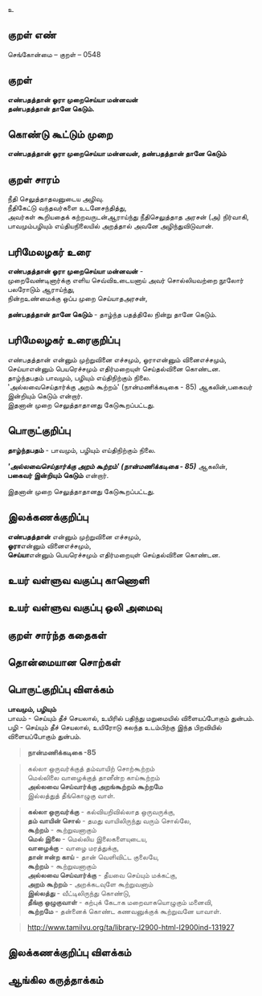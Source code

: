 உ

## குறள் எண் 

செங்கோன்மை  – குறள் – 0548  

## குறள் 

**எண்பதத்தான் ஓரா முறைசெய்யா மன்னவன்  
தண்பதத்தான் தானே கெடும்.**  

## கொண்டு கூட்டும் முறை

**எண்பதத்தான் ஓரா முறைசெய்யா மன்னவன், தண்பதத்தான் தானே கெடும்**

## குறள் சாரம் 

நீதி செலுத்தாதவனுடைய அழிவு.  
நீதிகேட்டு வந்தவர்களை உடனேசந்தித்து,  
அவர்கள் கூறியதைக் கற்றவருடன்ஆராய்ந்து நீதிசெலுத்தாத அரசன் (அ) நிர்வாகி,  
பாவமும்பழியும் எய்தியநிலையில் அறத்தால் அவனே அழிந்துவிடுவான்.
 
## பரிமேலழகர் உரை

**எண்பதத்தான் ஓரா முறைசெய்யா மன்னவன்** -  
முறைவேண்டினார்க்கு எளிய செவ்விஉடையனாய் அவர் சொல்லியவற்றை நூலோர் பலரோடும் ஆராய்ந்து,  
நின்றஉண்மைக்கு ஒப்ப முறை செய்யாதஅரசன்,  

**தண்பதத்தான் தானே கெடும்** - தாழ்ந்த பதத்திலே நின்று தானே கெடும். 

## பரிமேலழகர் உரைகுறிப்பு   

எண்பதத்தான் என்னும் முற்றுவினை எச்சமும், ஓராஎன்னும் வினைஎச்சமும், செய்யாஎன்னும் பெயரெச்சமும் எதிர்மறையுள் செய்தல்வினை கொண்டன.  
தாழ்ந்தபதம் பாவமும், பழியும் எய்திநிற்கும் நிலை.  
'அல்லவைசெய்தார்க்கு அறம் கூற்றம்' (நான்மணிக்கடிகை - 85) ஆகலின்,பகைவர் இன்றியும் கெடும் என்றார்.  
இதனான் முறை செலுத்தாதானது கேடுகூறப்பட்டது.    

## பொருட்குறிப்பு 
  
**தாழ்ந்தபதம்** - பாவமும், பழியும் எய்திநிற்கும் நிலை.  

_**'அல்லவைசெய்தார்க்கு அறம் கூற்றம்' (நான்மணிக்கடிகை - 85)**_ ஆகலின்,  
**பகைவர் இன்றியும் கெடும்** என்றார்.  

இதனான் முறை செலுத்தாதானது கேடுகூறப்பட்டது.  

## இலக்கணக்குறிப்பு  

**எண்பதத்தான்** என்னும் முற்றுவினை எச்சமும்,  
**ஓரா**என்னும் வினைஎச்சமும்,  
**செய்யா**என்னும் பெயரெச்சமும் எதிர்மறையுள் செய்தல்வினை கொண்டன.  

## உயர் வள்ளுவ வகுப்பு காணொளி


## உயர் வள்ளுவ வகுப்பு ஒலி அமைவு 

 
## குறள் சார்ந்த கதைகள் 


## தொன்மையான சொற்கள்


## பொருட்குறிப்பு விளக்கம்

**பாவமும், பழியும்**  
பாவம் - செய்யும் தீச் செயலால், உயிரில் பதிந்து மறுமையில் விளையப்போகும் துன்பம்.  
பழி - செய்யும் தீச் செயலால், உயிரோடு கலந்த உடம்பிற்கு இந்த பிறவியில் விளையப்போகும் துன்பம்.   

>**நான்மணிக்கடிகை -85**

>கல்லா ஒருவர்க்குத் தம்வாயிற் சொற்கூற்றம்  
>மெல்லிலை வாழைக்குத் தானீன்ற காய்கூற்றம்  
>**அல்லவை செய்வார்க்கு அறங்கூற்றம் கூற்றமே**  
>இல்லத்துத் தீங்கொழுகு வாள்.

>**கல்லா ஒருவர்க்கு** - கல்வியறிவில்லாத ஒருவருக்கு,  
>**தம் வாயின் சொல்** - தமது வாயிலிருந்து வரும் சொல்லே,  
>**கூற்றம்** - கூற்றுவனாகும்  
>**மெல் இலை** - மெல்லிய இலைகளையுடைய,  
>**வாழைக்கு** - வாழை மரத்துக்கு,  
>**தான் ஈன்ற காய்** - தான் வெளிவிட்ட குலையே,  
>**கூற்றம்** - கூற்றுவனாகும்  
>**அல்லவை செய்வார்க்கு** - தீயவை செய்யும் மக்கட்கு,  
>**அறம் கூற்றம்** - அறக்கடவுளே கூற்றுவனாம்  
>**இல்லத்து** - வீட்டிலிருந்து கொண்டு,  
>**தீங்கு ஒழுகுவாள்** - கற்புக் கேடாக மறைவாகயொழுகும் மனைவி,  
>**கூற்றமே** - தன்னைக் கொண்ட கணவனுக்குக் கூற்றுவனே யாவாள்.    

>http://www.tamilvu.org/ta/library-l2900-html-l2900ind-131927


## இலக்கணக்குறிப்பு விளக்கம்


## ஆங்கில கருத்தாக்கம் 


